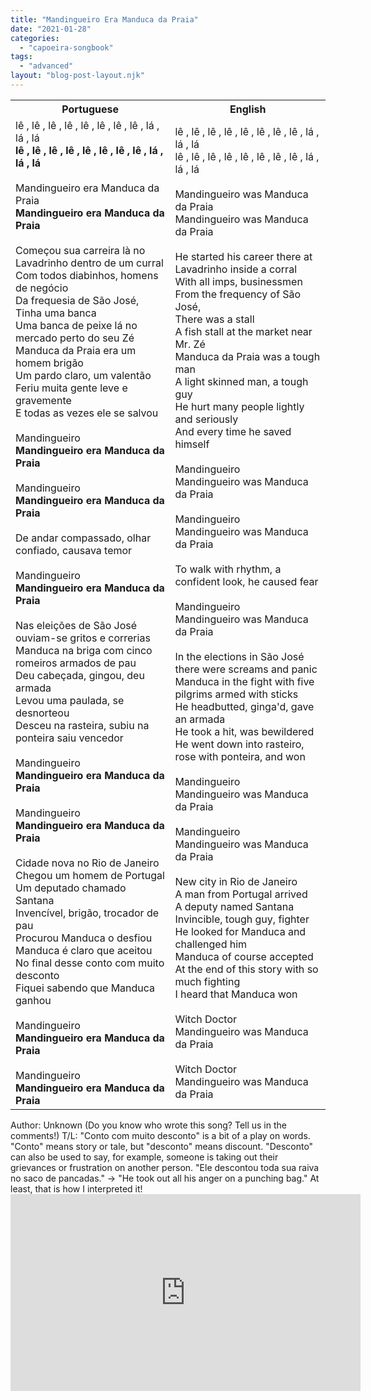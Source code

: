 ```yaml
---
title: "Mandingueiro Era Manduca da Praia"
date: "2021-01-28"
categories: 
  - "capoeira-songbook"
tags: 
  - "advanced"
layout: "blog-post-layout.njk"
---
```


<table class="capoeira-table">
    <tr class="header-row">
        <th>Portuguese</th>
        <th>English</th>
    </tr>
    <tr>
        <td>
        lê , lê , lê , lê , lê , lê , lê , lê , lá , lá , lá<br>
        <strong>lê , lê , lê , lê , lê , lê , lê , lê , lá , lá , lá</strong><br>
        <br>
        Mandingueiro era Manduca da Praia<br>
        <strong>Mandingueiro era Manduca da Praia</strong><br>
        <br>
        Começou sua carreira là no Lavadrinho dentro de um curral<br>
        Com todos diabinhos, homens de negócio<br>
        Da frequesia de São José,<br>
        Tinha uma banca<br>
        Uma banca de peixe lá no mercado perto do seu Zé<br>
        Manduca da Praia era um homem brigão<br>
        Um pardo claro, um valentão<br>
        Feriu muita gente leve e gravemente<br>
        E todas as vezes ele se salvou<br>
        <br>
        Mandingueiro<br>
        <strong>Mandingueiro era Manduca da Praia</strong><br>
        <br>
        Mandingueiro<br>
        <strong>Mandingueiro era Manduca da Praia</strong><br>
        <br>
        De andar compassado, olhar confiado, causava temor<br>
        <br>
        Mandingueiro<br>
        <strong>Mandingueiro era Manduca da Praia</strong><br>
        <br>
        Nas eleições de São José ouviam-se gritos e correrias<br>
        Manduca na briga com cinco romeiros armados de pau<br>
        Deu cabeçada, gingou, deu armada<br>
        Levou uma paulada, se desnorteou<br>
        Desceu na rasteira, subiu na ponteira saiu vencedor<br>
        <br>
        Mandingueiro<br>
        <strong>Mandingueiro era Manduca da Praia</strong><br>
        <br>
        Mandingueiro<br>
        <strong>Mandingueiro era Manduca da Praia</strong><br>
        <br>
        Cidade nova no Rio de Janeiro<br>
        Chegou um homem de Portugal<br>
        Um deputado chamado Santana<br>
        Invencível, brigão, trocador de pau<br>
        Procurou Manduca o desfiou<br>
        Manduca é claro que aceitou<br>
        No final desse conto com muito desconto<br>
        Fiquei sabendo que Manduca ganhou<br>
        <br>
        Mandingueiro<br>
        <strong>Mandingueiro era Manduca da Praia</strong><br>
        <br>
        Mandingueiro<br>
        <strong>Mandingueiro era Manduca da Praia</strong>
        </td>
        <td>
        lê , lê , lê , lê , lê , lê , lê , lê , lá , lá , lá<br>
        lê , lê , lê , lê , lê , lê , lê , lê , lá , lá , lá<br>
        <br>
        Mandingueiro was Manduca da Praia<br>
        Mandingueiro was Manduca da Praia<br>
        <br>
        He started his career there at Lavadrinho inside a corral<br>
        With all imps, businessmen<br>
        From the frequency of São José,<br>
        There was a stall<br>
        A fish stall at the market near Mr. Zé<br>
        Manduca da Praia was a tough man<br>
        A light skinned man, a tough guy<br>
        He hurt many people lightly and seriously<br>
        And every time he saved himself<br>
        <br>
        Mandingueiro<br>
        Mandingueiro was Manduca da Praia<br>
        <br>
        Mandingueiro<br>
        Mandingueiro was Manduca da Praia<br>
        <br>
        To walk with rhythm, a confident look, he caused fear<br>
        <br>
        Mandingueiro<br>
        Mandingueiro was Manduca da Praia<br>
        <br>
        In the elections in São José there were screams and panic<br>
        Manduca in the fight with five pilgrims armed with sticks<br>
        He headbutted, ginga'd, gave an armada<br>
        He took a hit, was bewildered<br>
        He went down into rasteiro, rose with ponteira, and won<br>
        <br>
        Mandingueiro<br>
        Mandingueiro was Manduca da Praia<br>
        <br>
        Mandingueiro<br>
        Mandingueiro was Manduca da Praia<br>
        <br>
        New city in Rio de Janeiro<br>
        A man from Portugal arrived<br>
        A deputy named Santana<br>
        Invincible, tough guy, fighter<br>
        He looked for Manduca and challenged him<br>
        Manduca of course accepted<br>
        At the end of this story with so much fighting<br>
        I heard that Manduca won<br>
        <br>
        Witch Doctor<br>
        Mandingueiro was Manduca da Praia<br>
        <br>
        Witch Doctor<br>
        Mandingueiro was Manduca da Praia
        </td>
    </tr>
</table>

<figcaption>
Author: Unknown (Do you know who wrote this song? Tell us in the comments!)  
T/L: "Conto com muito desconto" is a bit of a play on words. "Conto" means story or tale, but "desconto" means discount. "Desconto" can also be used to say, for example, someone is taking out their grievances or frustration on another person. "Ele descontou toda sua raiva no saco de pancadas." → "He took out all his anger on a punching bag." At least, that is how I interpreted it!
</figcaption>

<iframe width="560" height="315" src="https://www.youtube.com/embed/C1w0ddFft38" title="YouTube video player" frameborder="0" allow="accelerometer; autoplay; clipboard-write; encrypted-media; gyroscope; picture-in-picture" allowfullscreen></iframe>